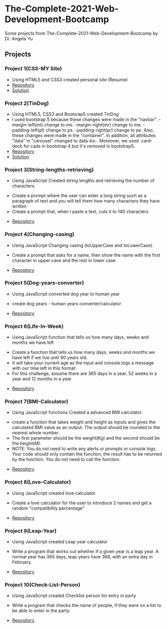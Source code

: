 # The-Complete-2021-Web-Development-Bootcamp
Some projects from The-Complete-2021-Web-Development-Bootcamp by Dr. Angela Yu
## Projects

### Project 1(CSS-MY Site)  
* Using HTML5 and CSS3 created personal site (Resume)
* [Repository](https://github.com/aidamoslehi/The-Complete-2021-Web-Development-Bootcamp/tree/main/CSS-My%20Site)  
* [Solution](https://aidamoslehi.github.io/The-Complete-2021-Web-Development-Bootcamp/CSS-My%20Site/)

### Project 2(TinDog)  
* Using HTML5, CSS3 and Bootsrap5 created TinDog 
* I used bootstrap 5 because these changes were made in the "navbar".
-margin-left(ml) change to ms.
-margin-right(mr) change to me.
-padding-left(pl) change to ps.
-padding-right(pr) change to pe.
Also, these changes were made in the "container".
In addition, all attributes "data" in "carousel"  changed to data-bs-.
Moreover, we used .card-deck for cads in bootstrap 4 but it's removed in bootstrap5.
* [Repository](https://github.com/aidamoslehi/The-Complete-2021-Web-Development-Bootcamp/tree/main/TinDog)  
* [Solution](https://aidamoslehi.github.io/The-Complete-2021-Web-Development-Bootcamp/TinDog/)

### Project 3(String-lengths-retrieving)
* Using JavaScript Created string lengths and retrieving the number of characters. 
 - Create a prompt where the user can enter a long string such as a paragraph of text and you will tell them how many characters they have written
 -  Create a prompt that, when I paste a text, cuts it to 140 characters
* [Repository](https://github.com/aidamoslehi/The-Complete-2021-Web-Development-Bootcamp/tree/main/String-lengths-retrieving)

### Project 4(Changing-casing)
* Using JavaScript Changing casing (toUpperCase and toLowerCase).
- Create a prompt that asks for a name, then show the name with the first character in upper case and the rest in lower case 
* [Repository](https://github.com/aidamoslehi/The-Complete-2021-Web-Development-Bootcamp/tree/main/Changing-casing)

### Project 5(Dog-years-converter)
* Using JavaScript converted dog year to human year
- create dog years - human years converter/calculator
* [Repository](https://github.com/aidamoslehi/The-Complete-2021-Web-Development-Bootcamp/tree/main/dog-years-converter)
 
### Project 6(Life-In-Week)
* Using JavaScript function that tells us how many days, weeks and months we have left
- Create a function that tells us how many days, weeks and months we have left if we live until 90 years old.
- It will take your current age as the input and console.logs a message with our time left in this format:
- For this challenge, assume there are 365 days in a year, 52 weeks in a year and 12 months in a year.
* [Repository](https://github.com/aidamoslehi/The-Complete-2021-Web-Development-Bootcamp/tree/main/Life-In-Week)
  
### Project 7(BMI-Calculator)
* Using JavaScript functions Created a advanced BMI calculator. 
- create a function that takes weight and height as inputs and gives the calculated BMI value as an output. The output should be rounded to the nearest whole number.
- The first parameter should be the weight(Kg) and the second should be the height(M).
- NOTE: You do not need to write any alerts or prompts or console logs. Your code should only contain the function, the result has to be returned by the function. You do not need to call the function.
* [Repository](https://github.com/aidamoslehi/The-Complete-2021-Web-Development-Bootcamp/tree/main/BMI-Calculator)

### Project 8(Love-Calculator)
* Using JavaScript created love calculator
- Create a love calculator for the user to introduce 2 names and get a random "compatibility percentage"
* [Repository](https://github.com/aidamoslehi/The-Complete-2021-Web-Development-Bootcamp/tree/main/Love-Calculator)

### Project 9(Leap-Year)
* Using JavaScript created Leap year calculator
- Write a program that works out whether if a given year is a leap year. A normal year has 365 days, leap years have 366, with an extra day in February. 
* [Repository](https://github.com/aidamoslehi/The-Complete-2021-Web-Development-Bootcamp/tree/main/Leap-Year)

### Project 10(Check-List-Person)
* Using JavaScript created Checklist person for entry in party
-  Write a program that checks the name of people, if they were on a list to be able to enter in the party. 
* [Repository](https://github.com/aidamoslehi/The-Complete-2021-Web-Development-Bootcamp/tree/main/Check-List-Person)
  
  
  
  
